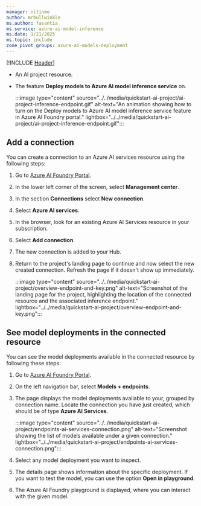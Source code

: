 ```yaml
---
manager: nitinme
author: mrbullwinkle
ms.author: fasantia 
ms.service: azure-ai-model-inference
ms.date: 1/21/2025
ms.topic: include
zone_pivot_groups: azure-ai-models-deployment
---
```


[!INCLUDE [Header](intro.md)]

* An AI project resource.

* The feature **Deploy models to Azure AI model inference service** on.

   :::image type="content" source="../../media/quickstart-ai-project/ai-project-inference-endpoint.gif" alt-text="An animation showing how to turn on the Deploy models to Azure AI model inference service feature in Azure AI Foundry portal." lightbox="../../media/quickstart-ai-project/ai-project-inference-endpoint.gif":::

## Add a connection

You can create a connection to an Azure AI services resource using the following steps:

1. Go to [Azure AI Foundry Portal](https://ai.azure.com).

2. In the lower left corner of the screen, select **Management center**.

3. In the section **Connections** select **New connection**.

4. Select **Azure AI services**.

5. In the browser, look for an existing Azure AI Services resource in your subscription.

6. Select **Add connection**.

7. The new connection is added to your Hub.

8. Return to the project's landing page to continue and now select the new created connection. Refresh the page if it doesn't show up immediately. 

   :::image type="content" source="../../media/quickstart-ai-project/overview-endpoint-and-key.png" alt-text="Screenshot of the landing page for the project, highlighting the location of the connected resource and the associated inference endpoint." lightbox="../../media/quickstart-ai-project/overview-endpoint-and-key.png":::

## See model deployments in the connected resource

You can see the model deployments available in the connected resource by following these steps:

1. Go to [Azure AI Foundry Portal](https://ai.azure.com).

2. On the left navigation bar, select **Models + endpoints**.

3. The page displays the model deployments available to your, grouped by connection name. Locate the connection you have just created, which should be of type **Azure AI Services**.

   :::image type="content" source="../../media/quickstart-ai-project/endpoints-ai-services-connection.png" alt-text="Screenshot showing the list of models available under a given connection." lightbox="../../media/quickstart-ai-project/endpoints-ai-services-connection.png":::

4. Select any model deployment you want to inspect.

5. The details page shows information about the specific deployment. If you want to test the model, you can use the option **Open in playground**.

6. The Azure AI Foundry playground is displayed, where you can interact with the given model.

